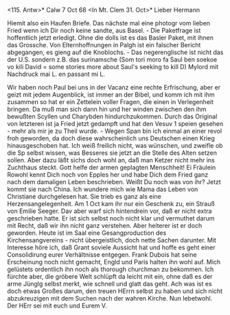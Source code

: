 <115. Antw>* Calw 7 Oct 68
 <In Mt. Clem 31. Oct>*
Lieber Hermann

Hiemit also ein Haufen Briefe. Das nächste mal eine photogr vom lieben Fried wenn ich Dir noch keine sandte, aus Basel. - Die Paketfrage ist hoffentlich jetzt erledigt. Ohne die dolls ist es das Basler Paket, mit ihnen das Grossche. Von Elternhoffnungen in Palgh ist ein falscher Bericht abgegangen, es gieng auf die Knoblochs. - Das negerenglische ist nicht das der U.S. sondern z.B. das surinamsche (Som tori moro fa Saul ben soekoe vo kili David = some stories more about Saul's seeking to kill D) Mylord mit Nachdruck mai L. en passant mi L.

Wir haben noch Paul bei uns in der Vacanz eine rechte Erfrischung, aber er geizt mit jedem Augenblick, ist immer an der Bibel, und komm ich mit ihm zusammen so hat er ein Zettelein voller Fragen, die einen in Verlegenheit bringen. Da muß man sich dann hin und her winden zwischen den ihm bewußten Scyllen und Charybden hindurchzukommen. Durch das Original von letzteren ist ja Fried jetzt gedampft und hat den Vesuv <Stromboli>1 speien gesehen - mehr als mir je zu Theil wurde. - Wegen Span bin ich einmal an einer revol froh geworden, da doch diese wahrscheinlich uns Deutschen einen Krieg hinausgeschoben hat. Ich weiß freilich nicht, was wünschen, und zweifle ob die Sp selbst wissen, was Besseres sie jetzt an die Stelle des Alten setzen sollen. Aber dazu läßt sichs doch wohl an, daß man Ketzer nicht mehr ins Zuchthaus steckt. Gott helfe der armen geplagten Menschheit! 
Ei Fräulein Rowohl kennt Dich noch von Epples her und habe Dich dem Fried ganz nach dem damaligen Leben beschrieben. Weißt Du noch was von ihr? Jetzt kommt sie nach China. Ich wundere mich wie Mama das Leben von Christiane durchgelesen hat. Sie trieb es ganz als eine Herzensangelegenheit. Am 1 Oct kam ihr nur ein Geschenk zu, ein Strauß von Emilie Seeger. Dav aber warf sich hintendrein vor, daß er nicht extra geschrieben hatte. Er ist sich selbst noch nicht klar und vermuthet darum mit Recht, daß wir ihn nicht ganz verstehen. Aber heiterer ist er doch geworden. Heute ist im Saal eine Gesangproduction des Kirchensangvereins - nicht übergeistlich, doch nette Sachen darunter. Mit Interesse höre ich, daß Grant soviele Aussicht hat und hoffe es geht einer Consolidirung eurer Verhältnisse entgegen. Frank Dubois hat seine Erscheinung noch nicht gemacht, Engld und Paris halten ihn wohl auf. Mich gelüstets ordentlich ihn noch als thorough churchman zu bekommen. Ich fürchte aber, die gröbere Welt schlüpft da leicht mit ein, ohne daß es der arme Jünglg selbst merkt, wie schnell und glatt das geht. Ach was ist es doch etwas Großes darum, den treuen HErrn selbst zu haben und sich nicht abzukreuzigen mit dem Suchen nach der wahren Kirche. Nun lebetwohl. Der HErr sei mit euch und
 Eurem V.
